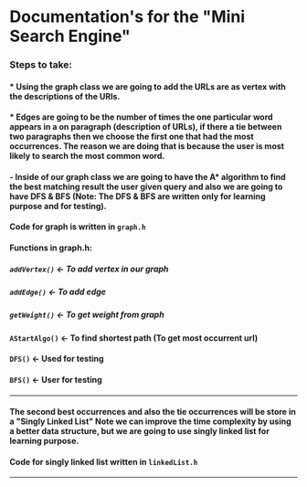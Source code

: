 # Documentation's for the "Mini Search Engine"

### Steps to take:

#### \* Using the graph class we are going to add the URLs are as vertex with the descriptions of the URls.

#### \* Edges are going to be the number of times the one particular word appears in a on paragraph (description of URLs), if there a tie between two paragraphs then we choose the first one that had the most occurrences. The reason we are doing that is because the user is most likely to search the most common word.

#### - Inside of our graph class we are going to have the A\* algorithm to find the best matching result the user given query and also we are going to have DFS & BFS (Note: The DFS & BFS are written only for learning purpose and for testing).

#### Code for graph is written in `graph.h`

#### Functions in graph.h:

##### `addVertex()` &larr; To add vertex in our graph

##### `addEdge()` &larr; To add edge

##### `getWeight()` &larr; To get weight from graph

#### `AStartAlgo()` &larr; To find shortest path (To get most occurrent url)

#### `DFS()` &larr; Used for testing

#### `BFS()` &larr; User for testing

---

#### The second best occurrences and also the tie occurrences will be store in a <b>"Singly Linked List"</b> Note we can improve the time complexity by using a better data structure, but we are going to use singly linked list for learning purpose.

#### Code for singly linked list written in `linkedList.h`

---
